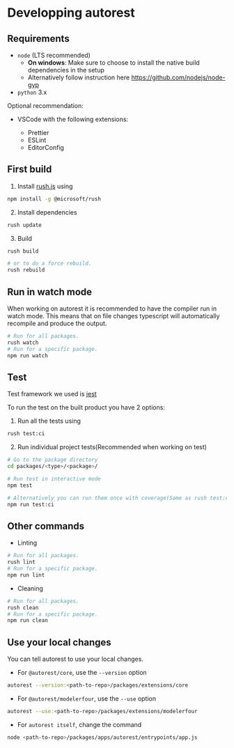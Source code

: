 # Developping autorest

## Requirements

- `node` (LTS recommended)
  - **On windows**: Make sure to choose to install the native build dependencies in the setup
  - Alternatively follow instruction here https://github.com/nodejs/node-gyp
- `python` 3.x

Optional recommendation:

- VSCode with the following extensions:

  - Prettier
  - ESLint
  - EditorConfig

## First build

1. Install [rush.js](https://rushjs.io/pages/intro/get_started/) using

```bash
npm install -g @microsoft/rush
```

2. Install dependencies

```bash
rush update
```

3. Build

```bash
rush build

# or to do a force rebuild.
rush rebuild
```

## Run in watch mode

When working on autorest it is recommended to have the compiler run in watch mode. This means that on file changes typescript will automatically recompile and produce the output.

```bash
# Run for all packages.
rush watch
# Run for a specific package.
npm run watch
```

## Test

Test framework we used is [jest](https://jestjs.io/)

To run the test on the built product you have 2 options:

1. Run all the tests using

```bash
rush test:ci
```

2. Run individual project tests(Recommended when working on test)

```bash
# Go to the package directory
cd packages/<type>/<package>/

# Run test in interactive mode
npm test

# Alternatively you can run them once with coverage(Same as rush test:ci)
npm run test:ci
```

## Other commands

- Linting

```bash
# Run for all packages.
rush lint
# Run for a specific package.
npm run lint
```

- Cleaning

```bash
# Run for all packages.
rush clean
# Run for a specific package.
npm run clean
```

## Use your local changes

You can tell autorest to use your local changes.

- For `@autorest/core`, use the `--version` option

```bash
autorest --version:<path-to-repo>/packages/extensions/core
```

- For `@autorest/modelerfour`, use the `--use` option

```bash
autorest --use:<path-to-repo>/packages/extensions/modelerfour
```

- For `autorest itself`, change the command

```bash
node <path-to-repo>/packages/apps/autorest/entrypoints/app.js
```
